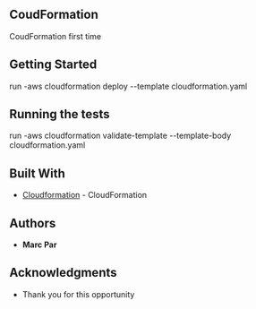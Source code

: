 ## CoudFormation 

CoudFormation first time

## Getting Started

run 
  -aws cloudformation deploy --template cloudformation.yaml


## Running the tests

run 
  -aws cloudformation validate-template --template-body cloudformation.yaml


## Built With

* [Cloudformation](https://docs.aws.amazon.com/AWSCloudFormation/) - CloudFormation


## Authors

* **Marc Par** 


## Acknowledgments

* Thank you for this opportunity
